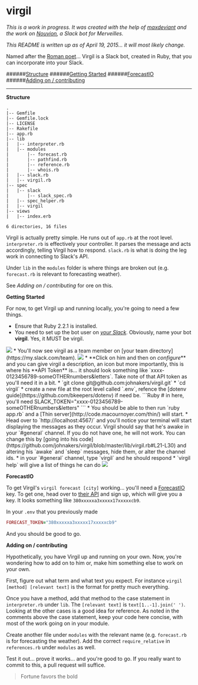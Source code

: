 # virgil

*This is a work in progress. It was created with the help of [maxdeviant](https://github.com/maxdeviant?tab=repositories) and the work on [Nouvion](https://github.com/merveilles/nouvion), a Slack bot for Merveilles.*

*This README is written up as of April 19, 2015... it will most likely change.*

Named after the [Roman poet](http://en.wikipedia.org/wiki/Virgil)... Virgil is a Slack bot, created in Ruby, that you can incorporate into your Slack.

######<a href='#structure'>Structure</a>
######<a href='#started'>Getting Started</a>
######<a href='#forecast'>ForecastIO</a>
######<a href='#contributing'>Adding on / contributing</a>

<hr>

**<a name='structure'>Structure</a>**

```Shell
.
|-- Gemfile
|-- Gemfile.lock
|-- LICENSE
|-- Rakefile
|-- app.rb
|-- lib
|   |-- interpreter.rb
|   |-- modules
|       |-- forecast.rb
|       |-- pathfind.rb
|       |-- reference.rb
|       |-- whois.rb
|   |-- slack.rb
|   |-- virgil.rb
|-- spec
|   |-- slack
|       |-- slack_spec.rb
|   |-- spec_helper.rb
|   |-- virgil
|-- views
|   |-- index.erb

6 directories, 16 files
```

Virgil is actually pretty simple. He runs out of `app.rb` at the root level. `interpreter.rb` is effectively your controller. It parses the message and acts accordingly, telling Virgil how to respond. `slack.rb` is what is doing the leg work in connecting to Slack's API.

Under `lib` in the `modules` folder is where things are broken out (e.g. `forecast.rb` is relevant to forecasting weather).

See *Adding on / contributing* for ore on this.

**<a name='started'>Getting Started</a>**

For now, to get Virgil up and running locally, you're going to need a few things.

* Ensure that Ruby 2.2.1 is installed.
* You need to set up the bot user on *[your Slack](https://my.slack.com/services/new/bot)*. Obviously, name your bot **virgil**. Yes, it MUST be virgil.
<img src='http://i.imgur.com/OquylQM.png' />
* You'll now see virgil as a team member on [your team directory](https://my.slack.com/team).
<img src='http://i.imgur.com/Q88caPd.png' />
* **Click on him and then on <i>configure</i>** and you can give virgil a description, an icon but more importantly, this is where his **API Token** is... it should look something like `xxxx-0123456789-someOTHERnumbers&letters`. Take note of that API token as you'll need it in a bit.
* `git clone git@github.com:johnakers/virgil.git`
* `cd virgil`
* create a new file at the root level called `.env`, refence the [dotenv guide](https://github.com/bkeepers/dotenv) if need be.
```Ruby
# in here, you'll need
SLACK_TOKEN="xxxx-0123456789-someOTHERnumbers&letters"
```
* You should be able to then run `ruby app.rb` and a [Thin server](http://code.macournoyer.com/thin/) will start.
* Head over to `http://localhost:4567/` and you'll notice your terminal will start displaying the messages as they occur. Virgil should say that he's awake in your `#general` channel. If you do not have one, he will not work. You can change this by [going into his code](https://github.com/johnakers/virgil/blob/master/lib/virgil.rb#L21-L30) and altering his `awake` and `sleep` messages, hide them, or alter the channel ids.
* in your `#general` channel, type `virgil` and he should respond
* `virgil help` will give a list of things he can do
<img src='http://i.imgur.com/fIZq00v.png' />

**<a name='forecast'>ForecastIO</a>**

To get Virgil's `virgil forecast [city]` working... you'll need a [ForecastIO](http://forecast.io/) key. To get one, head over to [their API](https://developer.forecast.io/) and sign up, which will give you a key. It looks something like `380xxxxxa3xxxxx17xxxxxcb9`.

In your `.env` that you previously made
```Ruby
FORECAST_TOKEN="380xxxxxa3xxxxx17xxxxxcb9"
```

And you should be good to go.

**<a name='contributing'>Adding on / contributing</a>**

Hypothetically, you have Virgil up and running on your own. Now, you're wondering how to add on to him or, make him something else to work on your own.

First, figure out what term and what text you expect. For instance `virgil [method] [relevant text]` is the format for pretty much everything.

Once you have a method, add that method to the case statement in `interpreter.rb` under `lib`. The `[relevant text]` is `text[1..-1].join(' ')`. Looking at the other cases is a good idea for reference. As noted in the comments above the case statement, keep your code here concise, with most of the work going on in your module.

Create another file under `modules` with the relevant name (e.g. `forecast.rb` is for forecasting the weather). Add the correct `require_relative` in `references.rb` under `modules` as well.

Test it out... prove it works... and you're good to go. If you really want to commit to this, a pull request will suffice.

>Fortune favors the bold
